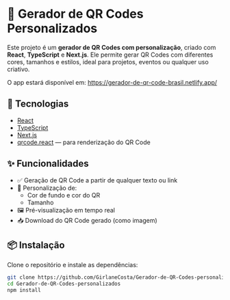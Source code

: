 # 🎨 Gerador de QR Codes Personalizados

Este projeto é um **gerador de QR Codes com personalização**, criado com **React**, **TypeScript** e **Next.js**. Ele permite gerar QR Codes com diferentes cores, tamanhos e estilos, ideal para projetos, eventos ou qualquer uso criativo.

O app estará disponível em: https://gerador-de-qr-code-brasil.netlify.app/

## 🚀 Tecnologias

- [React](https://reactjs.org/)
- [TypeScript](https://www.typescriptlang.org/)
- [Next.js](https://nextjs.org/)
- [qrcode.react](https://github.com/zpao/qrcode.react) — para renderização do QR Code

## ✨ Funcionalidades

- ✅ Geração de QR Code a partir de qualquer texto ou link
- 🎨 Personalização de:
  - Cor de fundo e cor do QR
  - Tamanho
- 🖼️ Pré-visualização em tempo real
- 📥 Download do QR Code gerado (como imagem)

## 📦 Instalação

Clone o repositório e instale as dependências:

```bash
git clone https://github.com/GirlaneCosta/Gerador-de-QR-Codes-personalizados.git
cd Gerador-de-QR-Codes-personalizados
npm install
